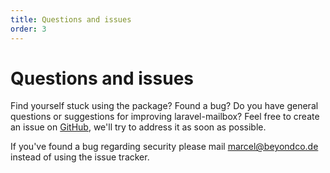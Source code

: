 ```yaml
---
title: Questions and issues
order: 3
---
```


# Questions and issues

Find yourself stuck using the package? Found a bug? Do you have general questions or suggestions for improving laravel-mailbox? Feel free to create an issue on [GitHub](https://github.com/beyondcode/laravel-mailbox/issues), we'll try to address it as soon as possible.

If you've found a bug regarding security please mail [marcel@beyondco.de](mailto:marcel@beyondco.de) instead of using the issue tracker.